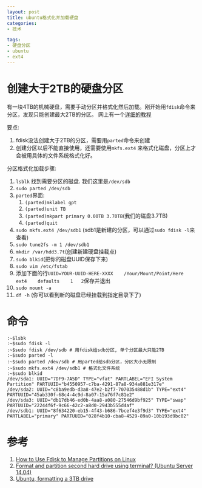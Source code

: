 ```yaml
---
layout: post
title: ubuntu格式化并加载硬盘
categories:
- 技术

tags:
- 硬盘分区
- ubuntu
- ext4
---
```


# 创建大于2TB的硬盘分区
有一块4TB的机械硬盘，需要手动分区并格式化然后加载。刚开始用`fdisk`命令来分区，发现只能创建最大2TB的分区。 网上有一个[详细的教程](https://joshstrange.com/ubuntu-formatting-a-3tb-drive/)

要点:

1. fdisk没法创建大于2TB的分区，需要用`parted`命令来创建
2. 创建分区以后不能直接使用，还需要使用`mkfs.ext4` 来格式化磁盘，分区上才会被用具体的文件系统格式化好。


分区格式化加载步骤:

1. `lsblk` 找到需要分区的磁盘. 我们这里是`/dev/sdb`
2. `sudo parted /dev/sdb`
3. `parted`界面:
	1. `(parted)mklabel gpt`
	2. `(parted)unit TB`
	3. `(parted)mkpart primary 0.00TB 3.70TB`(我们的磁盘3.7TB)
	4. `(parted)quit`
4. 	`sudo mkfs.ext4 /dev/sdb1` (sdb1是新建的分区，可以通过`sudo fdisk -l`来查看)
5. `sudo tune2fs -m 1 /dev/sdb1`
6. `mkdir /var/hdd3.7t`(创建新建硬盘挂载点)
7. `sudo blkid`(把你的磁盘UUID保存下来)
8. `sudo vim /etc/fstab`
9. 添加下面的行`UUID=YOUR-UUID-HERE-XXXX    /Your/Mount/Point/Here  ext4    defaults    1   2`保存并退出
10. `sudo mount -a`
11. `df -h` (你可以看到新的磁盘已经挂载到指定目录下了)

# 命令
~~~
:~$lsbk
:~$sudo fdisk -l
:~$sudo fdisk /dev/sdb # 用fdisk给sdb分区, 单个分区最大只能2TB
:~$sudo parted -l
:~$sudo parted /dev/sdb # 用parted给sdb分区，分区大小无限制
:~$sudo mkfs.ext4 /dev/sdb1 # 格式化文件系统
:~$sudo blkid
/dev/sda1: UUID="7DF9-7A5D" TYPE="vfat" PARTLABEL="EFI System Partition" PARTUUID="b4550957-c7ba-4291-87a8-934a881e317e"
/dev/sda2: UUID="c8ba9edb-d3a8-47e2-b2f7-707035488d1b" TYPE="ext4" PARTUUID="45ab330f-68c4-4c9d-8a07-15a76f7c81e2"
/dev/sda3: UUID="db17db46-ed0b-4aa8-a080-27546d9bf925" TYPE="swap" PARTUUID="22244f6f-9c66-42c2-a8d0-2943b555d4af"
/dev/sdb1: UUID="8f634220-eb15-4f43-b686-7bcef4e3f9d3" TYPE="ext4" PARTLABEL="primary" PARTUUID="028f4b10-cba8-4529-89a0-10b193d9bc02"
~~~


# 参考
1. [How to Use Fdisk to Manage Partitions on Linux](https://www.howtogeek.com/106873/how-to-use-fdisk-to-manage-partitions-on-linux/)
2. [Format and partition second hard drive using terminal? (Ubuntu Server 14.04)](https://askubuntu.com/questions/587428/format-and-partition-second-hard-drive-using-terminal-ubuntu-server-14-04)
3. [Ubuntu, formatting a 3TB drive](http://www.thegeekstuff.com/2012/08/2tb-gtp-parted)